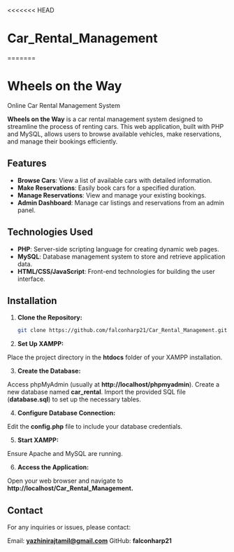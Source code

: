 <<<<<<< HEAD
# Car_Rental_Management
=======
# Wheels on the Way
Online Car Rental Management System 


**Wheels on the Way** is a car rental management system designed to streamline the process of renting cars. This web application, built with PHP and MySQL, allows users to browse available vehicles, make reservations, and manage their bookings efficiently.

## Features

- **Browse Cars**: View a list of available cars with detailed information.
- **Make Reservations**: Easily book cars for a specified duration.
- **Manage Reservations**: View and manage your existing bookings.
- **Admin Dashboard**: Manage car listings and reservations from an admin panel.

## Technologies Used

- **PHP**: Server-side scripting language for creating dynamic web pages.
- **MySQL**: Database management system to store and retrieve application data.
- **HTML/CSS/JavaScript**: Front-end technologies for building the user interface.

## Installation

1. **Clone the Repository:**

   ```bash
   git clone https://github.com/falconharp21/Car_Rental_Management.git

2. **Set Up XAMPP:**

Place the project directory in the **htdocs** folder of your XAMPP installation.

3. **Create the Database:**

Access phpMyAdmin (usually at **http://localhost/phpmyadmin**).
Create a new database named **car_rental**.
Import the provided SQL file (**database.sql**) to set up the necessary tables.

4. **Configure Database Connection:**

Edit the **config.php** file to include your database credentials.

5. **Start XAMPP:**

Ensure Apache and MySQL are running.

6. **Access the Application:**

Open your web browser and navigate to **http://localhost/Car_Rental_Management.**

## Contact
For any inquiries or issues, please contact:

Email: **yazhinirajtamil@gmail.com**
GitHub: **falconharp21**
